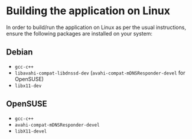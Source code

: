 # Building the application on Linux

In order to build/run the application on Linux as per the usual instructions, ensure
the following packages are installed on your system:

## Debian

* `gcc-c++`
* `libavahi-compat-libdnssd-dev` (`avahi-compat-mDNSResponder-devel` for OpenSUSE)
* `libx11-dev`

## OpenSUSE

* `gcc-c++`
* `avahi-compat-mDNSResponder-devel`
* `libX11-devel`
